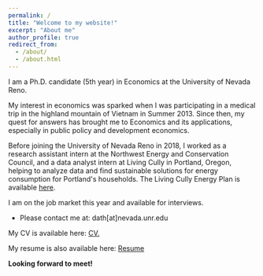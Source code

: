 ```yaml
---
permalink: /
title: "Welcome to my website!"
excerpt: "About me"
author_profile: true
redirect_from: 
  - /about/
  - /about.html
---
```


I am a Ph.D. candidate (5th year) in Economics at the University of Nevada Reno.

My interest in economics was sparked when I was participating in a medical trip in the highland mountain of Vietnam in Summer 2013. Since then, my quest for answers has brought me to Economics and its applications, especially in public policy and development economics.  

Before joining the University of Nevada Reno in 2018, I worked as a research assistant intern at the Northwest Energy and Conservation Council, and a data analyst intern at Living Cully in Portland, Oregon, helping to analyze data and find sustainable solutions for energy consumption for Portland's households. The Living Cully Energy Plan is available [here](https://www.livingcully.org/incoming/2018/05/LC-Community-Energy-Plan-FINAL-6.pdf).

I am on the job market this year and available for interviews.

* Please contact me at: dath[at]nevada.unr.edu

My CV is available here: <a href="https://huynhdattien.github.io/files/Huynh_CV_09_2022.pdf" target="_CV">CV.</a>

My resume is also available here: [Resume](https://github.com/huynhdattien/huynhdattien.github.io/files/7637264/Huynh_Resume.pdf)

**Looking forward to meet!**




